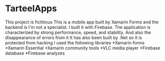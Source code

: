 # TarteelApps
This project is fictitious
This is a mobile app built by Xamarin Forms and the backend is I'm not a specialist. I built it with Firebase.
The application is characterized by strong performance, speed, and stability.
And also the disappearance of errors from it
It has also been built by .Net so it is protected from hacking
I used the following libraries
*Xamarin forms
*Xamarin Essential
*Xamarin community tools
*VLC media player
*Firebase database
*Firebase analyzes
